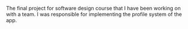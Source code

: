 The final project for software design course that I have been working on with a team. 
I was responsible for implementing the profile system of the app.
